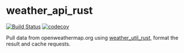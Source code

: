 # weather_api_rust

[![Build Status](https://github.com/ddboline/weather_api_rust/workflows/Rust/badge.svg?branch=main)](https://github.com/ddboline/weather_api_rust/actions?branch=main)
[![codecov](https://codecov.io/gh/ddboline/weather_api_rust/branch/main/graph/badge.svg)](https://codecov.io/gh/ddboline/weather_api_rust)

Pull data from openweathermap.org using [weather_util_rust](https://crates.io/crates/weather_util_rust), format the result and cache requests.
